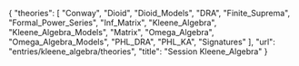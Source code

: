 {
    "theories": [
        "Conway",
        "Dioid",
        "Dioid_Models",
        "DRA",
        "Finite_Suprema",
        "Formal_Power_Series",
        "Inf_Matrix",
        "Kleene_Algebra",
        "Kleene_Algebra_Models",
        "Matrix",
        "Omega_Algebra",
        "Omega_Algebra_Models",
        "PHL_DRA",
        "PHL_KA",
        "Signatures"
    ],
    "url": "entries/kleene_algebra/theories",
    "title": "Session Kleene_Algebra"
}